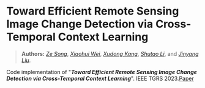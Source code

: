 # Toward Efficient Remote Sensing Image Change Detection via Cross-Temporal Context Learning
> **Authors:** 
> [*Ze Song*](https://scholar.google.com/citations?user=uatSii8AAAAJ&hl=zh-CN&oi=sra),
> [*Xiaohui Wei*](https://scholar.google.co.il/citations?user=Uq50h3gAAAAJ&hl=zh-CN),
> [*Xudong Kang*](https://scholar.google.com/citations?user=5XOeLZYAAAAJ&hl=en),
> [*Shutao Li*](https://scholar.google.com/citations?user=PlBq8n8AAAAJ&hl=en),
> and [*Jinyang Liu*](https://scholar.google.de/citations?user=PxUXOdsAAAAJ&hl=zh-CN&oi=ao).


Code implementation of "_**Toward Efficient Remote Sensing Image Change Detection via Cross-Temporal Context Learning**_".  IEEE TGRS 2023.[Paper](https://ieeexplore.ieee.org/abstract/document/10278183/)
